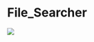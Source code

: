 # File_Searcher
<img src="https://user-images.githubusercontent.com/57339414/149622194-d89fd6aa-2627-45e9-ab48-73984c38033d.png" >
